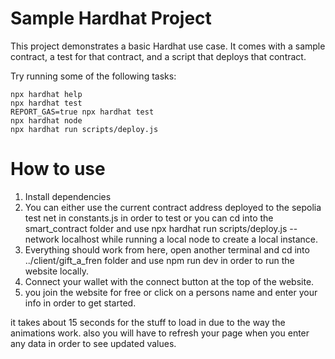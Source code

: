 # Sample Hardhat Project

This project demonstrates a basic Hardhat use case. It comes with a sample contract, a test for that contract, and a script that deploys that contract.

Try running some of the following tasks:

```shell
npx hardhat help
npx hardhat test
REPORT_GAS=true npx hardhat test
npx hardhat node
npx hardhat run scripts/deploy.js
```

# How to use

1. Install dependencies
2. You can either use the current contract address deployed to the sepolia test net in constants.js in order to test
   or you can cd into the smart_contract folder and use npx hardhat run scripts/deploy.js --network localhost while running a local node to create a local instance.
3. Everything should work from here, open another terminal and cd into ../client/gift_a_fren folder and use npm run dev in order to run the website locally.
4. Connect your wallet with the connect button at the top of the website.
5. you join the website for free or click on a persons name and enter your info in order to get started.

it takes about 15 seconds for the stuff to load in due to the way the animations work.
also you will have to refresh your page when you enter any data in order to see updated values.

